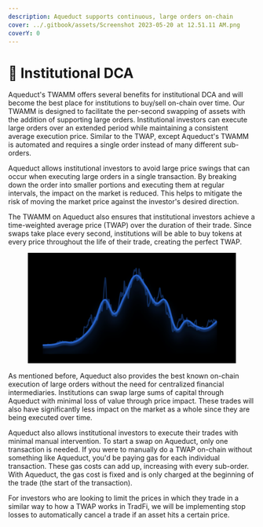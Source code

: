 ```yaml
---
description: Aqueduct supports continuous, large orders on-chain
cover: ../.gitbook/assets/Screenshot 2023-05-20 at 12.51.11 AM.png
coverY: 0
---
```


# 🏦 Institutional DCA

Aqueduct's TWAMM offers several benefits for institutional DCA and will become the best place for institutions to buy/sell on-chain over time. Our TWAMM is designed to facilitate the per-second swapping of assets with the addition of supporting large orders. Institutional investors can execute large orders over an extended period while maintaining a consistent average execution price. Similar to the TWAP, except Aqueduct's TWAMM is automated and requires a single order instead of many different sub-orders.

Aqueduct allows institutional investors to avoid large price swings that can occur when executing large orders in a single transaction. By breaking down the order into smaller portions and executing them at regular intervals, the impact on the market is reduced. This helps to mitigate the risk of moving the market price against the investor's desired direction.

The TWAMM on Aqueduct also ensures that institutional investors achieve a time-weighted average price (TWAP) over the duration of their trade. Since swaps take place every second, institutions will be able to buy tokens at every price throughout the life of their trade, creating the perfect TWAP.

<figure><img src="../.gitbook/assets/graph.png" alt=""><figcaption></figcaption></figure>

As mentioned before, Aqueduct also provides the best known on-chain execution of large orders without the need for centralized financial intermediaries. Institutions can swap large sums of capital through Aqueduct with minimal loss of value through price impact. These trades will also have significantly less impact on the market as a whole since they are being executed over time.

Aqueduct also allows institutional investors to execute their trades with minimal manual intervention. To start a swap on Aqueduct, only one transaction is needed. If you were to manually do a TWAP on-chain without something like Aqueduct, you'd be paying gas for each individual transaction. These gas costs can add up, increasing with every sub-order. With Aqueduct, the gas cost is fixed and is only charged at the beginning of the trade (the start of the transaction).

For investors who are looking to limit the prices in which they trade in a similar way to how a TWAP works in TradFi, we will be implementing stop losses to automatically cancel a trade if an asset hits a certain price.&#x20;
